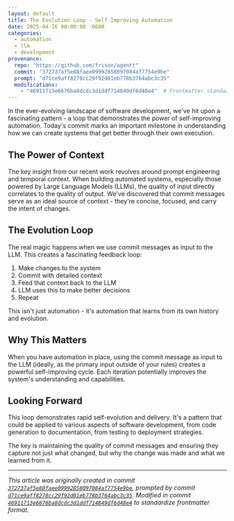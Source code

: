 ```yaml
---
layout: default
title: The Evolution Loop - Self-Improving Automation
date: 2025-04-16 00:00:00 -0600
categories:
  - automation
  - llm
  - development
provenance:
  repo: "https://github.com/frison/agentt"
  commit: "372737af5e88faee09992858097084af7754e9be"
  prompt: "d71ce9aff8278cc29f92d01eb778b3764abc3c35"
  modifications:
    - "46911713e6676ba8dcdc3d1ddf714849df6d48e4"  # Frontmatter standardization update
---
```


In the ever-evolving landscape of software development, we've hit upon a fascinating pattern - a loop that demonstrates the power of self-improving automation. Today's commit marks an important milestone in understanding how we can create systems that get better through their own execution.

## The Power of Context

The key insight from our recent work revolves around prompt engineering and temporal context. When building automated systems, especially those powered by Large Language Models (LLMs), the quality of input directly correlates to the quality of output. We've discovered that commit messages serve as an ideal source of context - they're concise, focused, and carry the intent of changes.

## The Evolution Loop

The real magic happens when we use commit messages as input to the LLM. This creates a fascinating feedback loop:

1. Make changes to the system
2. Commit with detailed context
3. Feed that context back to the LLM
4. LLM uses this to make better decisions
5. Repeat

This isn't just automation - it's automation that learns from its own history and evolution.

## Why This Matters

When you have automation in place, using the commit message as input to the LLM (ideally, as the primary input outside of your rules) creates a powerful self-improving cycle. Each iteration potentially improves the system's understanding and capabilities.

## Looking Forward

This loop demonstrates rapid self-evolution and delivery. It's a pattern that could be applied to various aspects of software development, from code generation to documentation, from testing to deployment strategies.

The key is maintaining the quality of commit messages and ensuring they capture not just what changed, but why the change was made and what we learned from it.

---

*This article was originally created in commit [`372737af5e88faee09992858097084af7754e9be`](https://github.com/frison/agentt/commit/372737af5e88faee09992858097084af7754e9be), prompted by commit [`d71ce9aff8278cc29f92d01eb778b3764abc3c35`](https://github.com/frison/agentt/commit/d71ce9aff8278cc29f92d01eb778b3764abc3c35).*
*Modified in commit [`46911713e6676ba8dcdc3d1ddf714849df6d48e4`](https://github.com/frison/agentt/commit/46911713e6676ba8dcdc3d1ddf714849df6d48e4) to standardize frontmatter format.*